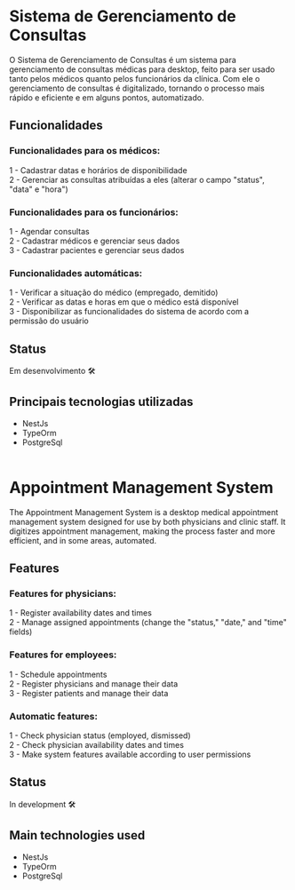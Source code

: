 # Sistema de Gerenciamento de Consultas

O Sistema de Gerenciamento de Consultas é um sistema para gerenciamento de consultas médicas para desktop, feito para ser usado tanto pelos médicos quanto pelos funcionários da clínica. Com ele o gerenciamento de consultas é digitalizado, tornando o processo mais rápido e eficiente e em alguns pontos, automatizado.

## Funcionalidades

### Funcionalidades para os médicos:
1 - Cadastrar datas e horários de disponibilidade<br>
2 - Gerenciar as consultas atribuídas a eles (alterar o campo "status", "data" e "hora")<br>

### Funcionalidades para os funcionários:

1 - Agendar consultas<br>
2 - Cadastrar médicos e gerenciar seus dados<br>
3 - Cadastrar pacientes e gerenciar seus dados<br>

### Funcionalidades automáticas:

1 - Verificar a situação do médico (empregado, demitido)<br>
2 - Verificar as datas e horas em que o médico está disponível<br>
3 - Disponibilizar as funcionalidades do sistema de acordo com a permissão do usuário<br>

## Status
Em desenvolvimento 🛠️

## Principais tecnologias utilizadas
- NestJs
- TypeOrm
- PostgreSql
<br><br>

# Appointment Management System

The Appointment Management System is a desktop medical appointment management system designed for use by both physicians and clinic staff. It digitizes appointment management, making the process faster and more efficient, and in some areas, automated.

## Features

### Features for physicians:
1 - Register availability dates and times<br>
2 - Manage assigned appointments (change the "status," "date," and "time" fields)<br>

### Features for employees:

1 - Schedule appointments<br>
2 - Register physicians and manage their data<br>
3 - Register patients and manage their data<br>

### Automatic features:

1 - Check physician status (employed, dismissed)<br>
2 - Check physician availability dates and times<br>
3 - Make system features available according to user permissions<br>

## Status
In development 🛠️

## Main technologies used
- NestJs
- TypeOrm
- PostgreSql
